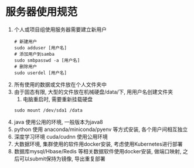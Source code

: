 # 服务器使用规范

1. 个人或项目组使用服务器需要建立新用户
    ```shell
   # 新建用户 
   sudo adduser [用户名]
   # 添加用户到samba
   sudo smbpasswd -a [用户名]
   # 删除用户 
   sudo userdel [用户名]
   ```
2. 所有使用的数据或文件放在个人文件夹中
3. 由于固态有限, 大型的文件放在机械硬盘/data/下, 用用户名创建文件夹
   1. 电脑重启时, 需要重新挂载硬盘
   ```shell
   sudo mount /dev/sda1 /data
   ```
4. java 使用公用的环境, 一般版本为java8
5. python 使用 anaconda/miniconda/pyenv 等方式安装, 各个用户间相互独立
6. 深度学习环境 cuda/cudnn 使用公用环境
7. 大数据环境, 集群使用的软件用docker安装, 考虑使用Kubernetes进行部署
8. 数据库mysql/Hbase/Redis 等相关数据软件使用docker安装, 做端口映射, 之后可以submit保持为镜像, 导出重复部署

